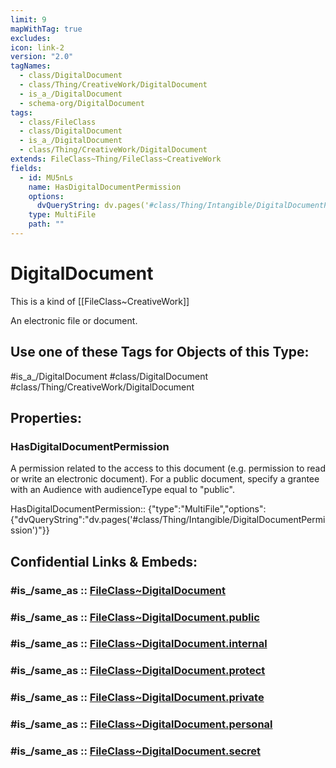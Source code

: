 ```yaml
---
limit: 9
mapWithTag: true
excludes: 
icon: link-2
version: "2.0"
tagNames:
  - class/DigitalDocument
  - class/Thing/CreativeWork/DigitalDocument
  - is_a_/DigitalDocument
  - schema-org/DigitalDocument
tags:
  - class/FileClass
  - class/DigitalDocument
  - is_a_/DigitalDocument
  - class/Thing/CreativeWork/DigitalDocument
extends: FileClass~Thing/FileClass~CreativeWork
fields:
  - id: MU5nLs
    name: HasDigitalDocumentPermission
    options:
      dvQueryString: dv.pages('#class/Thing/Intangible/DigitalDocumentPermission')
    type: MultiFile
    path: ""
---
```


# DigitalDocument
This is a kind of [[FileClass~CreativeWork]]

An electronic file or document.


## Use one of these Tags for Objects of this Type:

#is_a_/DigitalDocument
#class/DigitalDocument
#class/Thing/CreativeWork/DigitalDocument

## Properties:

### HasDigitalDocumentPermission
A permission related to the access to this document (e.g. permission to read or write an electronic document). For a public document, specify a grantee with an Audience with audienceType equal to "public".

HasDigitalDocumentPermission:: {"type":"MultiFile","options":{"dvQueryString":"dv.pages('#class/Thing/Intangible/DigitalDocumentPermission')"}}


## Confidential Links & Embeds: 

### #is_/same_as :: [FileClass~DigitalDocument](/_Standards/fileClass/FileClass~Thing/FileClass~CreativeWork/FileClass~DigitalDocument.md) 

### #is_/same_as :: [FileClass~DigitalDocument.public](/_public/fileClass/FileClass~Thing/FileClass~CreativeWork/FileClass~DigitalDocument.public.md) 

### #is_/same_as :: [FileClass~DigitalDocument.internal](/_internal/fileClass/FileClass~Thing/FileClass~CreativeWork/FileClass~DigitalDocument.internal.md) 

### #is_/same_as :: [FileClass~DigitalDocument.protect](/_protect/fileClass/FileClass~Thing/FileClass~CreativeWork/FileClass~DigitalDocument.protect.md) 

### #is_/same_as :: [FileClass~DigitalDocument.private](/_private/fileClass/FileClass~Thing/FileClass~CreativeWork/FileClass~DigitalDocument.private.md) 

### #is_/same_as :: [FileClass~DigitalDocument.personal](/_personal/fileClass/FileClass~Thing/FileClass~CreativeWork/FileClass~DigitalDocument.personal.md) 

### #is_/same_as :: [FileClass~DigitalDocument.secret](/_secret/fileClass/FileClass~Thing/FileClass~CreativeWork/FileClass~DigitalDocument.secret.md)

